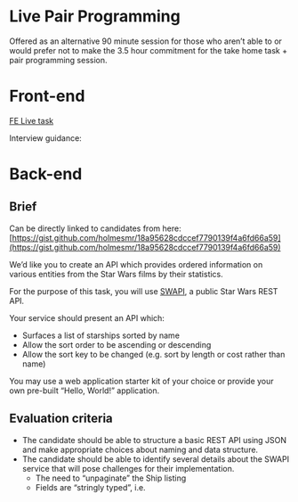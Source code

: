 # Live Pair Programming

Offered as an alternative 90 minute session for those who aren’t able to or would prefer not to make the 3.5 hour commitment for the take home task + pair programming session.

# Front-end

[FE Live task](https://www.notion.so/FE-Live-task-d5576d6bf9d349a398f68210aa059c89)

Interview guidance: 

# Back-end

## Brief

Can be directly linked to candidates from here: [https://gist.github.com/holmesmr/18a95628cdccef7790139f4a6fd66a59](https://gist.github.com/holmesmr/18a95628cdccef7790139f4a6fd66a59)

We’d like you to create an API which provides ordered information on various entities from the Star Wars films by their statistics.

For the purpose of this task, you will use [SWAPI](https://swapi.dev/), a public Star Wars REST API. 

Your service should present an API which:

- Surfaces a list of starships sorted by name
- Allow the sort order to be ascending or descending
- Allow the sort key to be changed (e.g. sort by length or cost rather than name)

You may use a web application starter kit of your choice or provide your own pre-built “Hello, World!” application.

## Evaluation criteria

- The candidate should be able to structure a basic REST API using JSON and make appropriate choices about naming and data structure.
- The candidate should be able to identify several details about the SWAPI service that will pose challenges for their implementation.
    - The need to “unpaginate” the Ship listing
    - Fields are “stringly typed”, i.e.